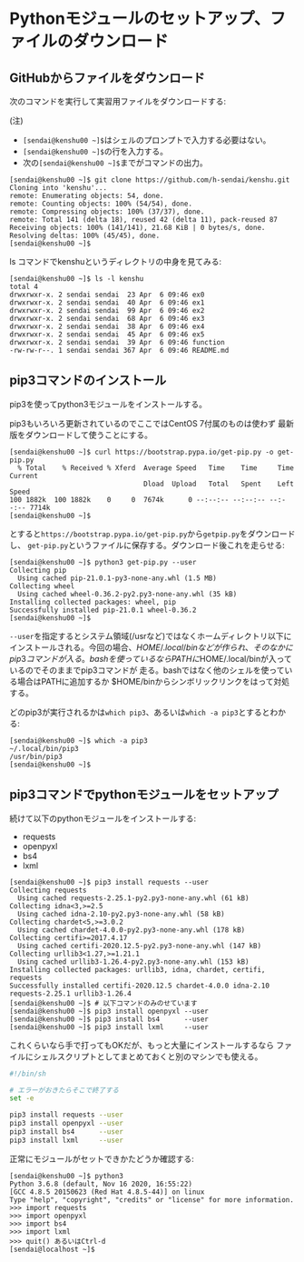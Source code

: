 # Pythonモジュールのセットアップ、ファイルのダウンロード

## GitHubからファイルをダウンロード

次のコマンドを実行して実習用ファイルをダウンロードする:

(注)
- ``[sendai@kenshu00 ~]$``はシェルのプロンプトで入力する必要はない。
- ``[sendai@kenshu00 ~]$``の行を入力する。
- 次の``[sendai@kenshu00 ~]$``までがコマンドの出力。

```console
[sendai@kenshu00 ~]$ git clone https://github.com/h-sendai/kenshu.git
Cloning into 'kenshu'...
remote: Enumerating objects: 54, done.
remote: Counting objects: 100% (54/54), done.
remote: Compressing objects: 100% (37/37), done.
remote: Total 141 (delta 18), reused 42 (delta 11), pack-reused 87
Receiving objects: 100% (141/141), 21.68 KiB | 0 bytes/s, done.
Resolving deltas: 100% (45/45), done.
[sendai@kenshu00 ~]$
```

ls コマンドでkenshuというディレクトリの中身を見てみる:

```console
[sendai@kenshu00 ~]$ ls -l kenshu
total 4
drwxrwxr-x. 2 sendai sendai  23 Apr  6 09:46 ex0
drwxrwxr-x. 2 sendai sendai  40 Apr  6 09:46 ex1
drwxrwxr-x. 2 sendai sendai  99 Apr  6 09:46 ex2
drwxrwxr-x. 2 sendai sendai  68 Apr  6 09:46 ex3
drwxrwxr-x. 2 sendai sendai  38 Apr  6 09:46 ex4
drwxrwxr-x. 2 sendai sendai  45 Apr  6 09:46 ex5
drwxrwxr-x. 2 sendai sendai  39 Apr  6 09:46 function
-rw-rw-r--. 1 sendai sendai 367 Apr  6 09:46 README.md
```

## pip3コマンドのインストール

pip3を使ってpython3モジュールをインストールする。

pip3もいろいろ更新されているのでここではCentOS 7付属のものは使わず
最新版をダウンロードして使うことにする。

```console
[sendai@kenshu00 ~]$ curl https://bootstrap.pypa.io/get-pip.py -o get-pip.py
  % Total    % Received % Xferd  Average Speed   Time    Time     Time  Current
                                 Dload  Upload   Total   Spent    Left  Speed
100 1882k  100 1882k    0     0  7674k      0 --:--:-- --:--:-- --:--:-- 7714k
[sendai@kenshu00 ~]$
```

とすると``https://bootstrap.pypa.io/get-pip.py``から``getpip.py``をダウンロードし、
``get-pip.py``というファイルに保存する。ダウンロード後これを走らせる:

```console
[sendai@kenshu00 ~]$ python3 get-pip.py --user
Collecting pip
  Using cached pip-21.0.1-py3-none-any.whl (1.5 MB)
Collecting wheel
  Using cached wheel-0.36.2-py2.py3-none-any.whl (35 kB)
Installing collected packages: wheel, pip
Successfully installed pip-21.0.1 wheel-0.36.2
[sendai@kenshu00 ~]$
```

``--user``を指定するとシステム領域(/usrなど)ではなくホームディレクトリ以下に
インストールされる。今回の場合、$HOME/.local/binなどが作られ、そのなかにpip3コマンドが入る。
bashを使っているならPATHに$HOME/.local/binが入っているのでそのままでpip3コマンドが
走る。bashではなく他のシェルを使っている場合はPATHに追加するか
$HOME/binからシンボリックリンクをはって対処する。

どのpip3が実行されるかは``which pip3``、あるいは``which -a pip3``とするとわかる:

```console
[sendai@kenshu00 ~]$ which -a pip3
~/.local/bin/pip3
/usr/bin/pip3
[sendai@kenshu00 ~]$
```

## pip3コマンドでpythonモジュールをセットアップ

続けて以下のpythonモジュールをインストールする:

- requests
- openpyxl
- bs4
- lxml

```console
[sendai@kenshu00 ~]$ pip3 install requests --user
Collecting requests
  Using cached requests-2.25.1-py2.py3-none-any.whl (61 kB)
Collecting idna<3,>=2.5
  Using cached idna-2.10-py2.py3-none-any.whl (58 kB)
Collecting chardet<5,>=3.0.2
  Using cached chardet-4.0.0-py2.py3-none-any.whl (178 kB)
Collecting certifi>=2017.4.17
  Using cached certifi-2020.12.5-py2.py3-none-any.whl (147 kB)
Collecting urllib3<1.27,>=1.21.1
  Using cached urllib3-1.26.4-py2.py3-none-any.whl (153 kB)
Installing collected packages: urllib3, idna, chardet, certifi, requests
Successfully installed certifi-2020.12.5 chardet-4.0.0 idna-2.10 requests-2.25.1 urllib3-1.26.4
[sendai@kenshu00 ~]$ # 以下コマンドのみのせています
[sendai@kenshu00 ~]$ pip3 install openpyxl --user
[sendai@kenshu00 ~]$ pip3 install bs4      --user
[sendai@kenshu00 ~]$ pip3 install lxml     --user
```

これくらいなら手で打ってもOKだが、もっと大量にインストールするなら
ファイルにシェルスクリプトとしてまとめておくと別のマシンでも使える。

```bash
#!/bin/sh

# エラーがおきたらそこで終了する
set -e 

pip3 install requests --user
pip3 install openpyxl --user
pip3 install bs4      --user
pip3 install lxml     --user
```

正常にモジュールがセットできかたどうか確認する:

```
[sendai@kenshu00 ~]$ python3
Python 3.6.8 (default, Nov 16 2020, 16:55:22)
[GCC 4.8.5 20150623 (Red Hat 4.8.5-44)] on linux
Type "help", "copyright", "credits" or "license" for more information.
>>> import requests
>>> import openpyxl
>>> import bs4
>>> import lxml
>>> quit() あるいはCtrl-d
[sendai@localhost ~]$
```

